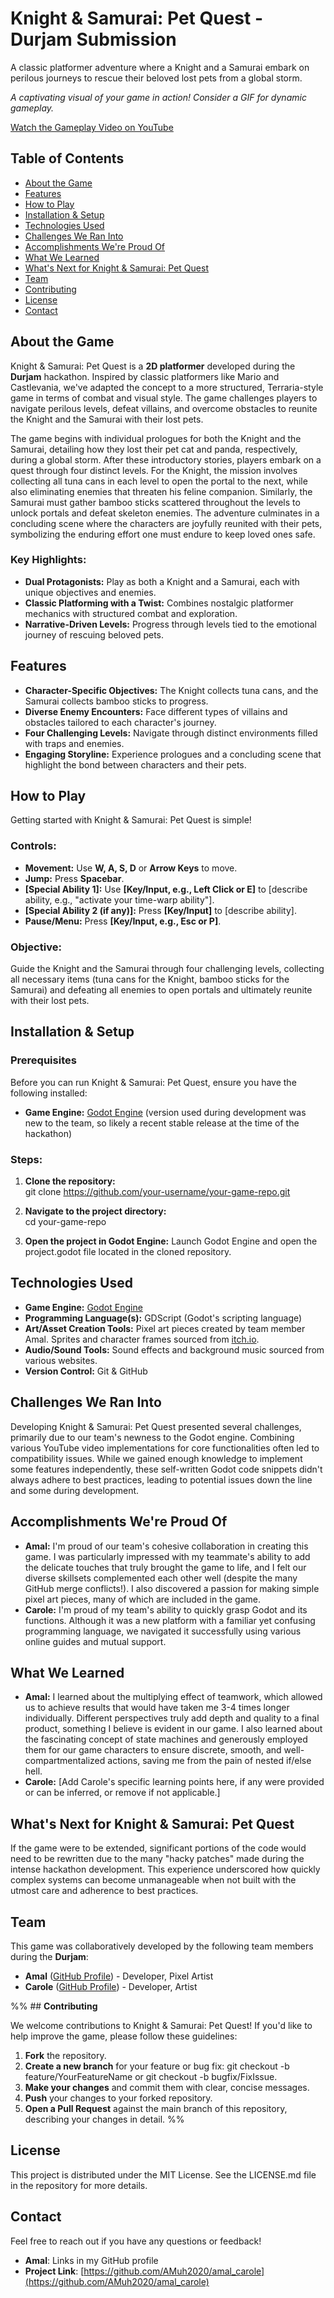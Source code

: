 # **Knight & Samurai: Pet Quest \- Durjam Submission**

A classic platformer adventure where a Knight and a Samurai embark on perilous journeys to rescue their beloved lost pets from a global storm.

*A captivating visual of your game in action\! Consider a GIF for dynamic gameplay.*

[Watch the Gameplay Video on YouTube](https://www.youtube.com/watch?v=5ReoRoki8Sg&ab_channel=AMALWorks)

## **Table of Contents**

* [About the Game](#about-the-game)
* [Features](#features)
* [How to Play](#how-to-play)
* [Installation & Setup](#installation--setup)
* [Technologies Used](#technologies-used)
* [Challenges We Ran Into](#challenges-we-ran-into)
* [Accomplishments We're Proud Of](#accomplishments-were-proud-of)
* [What We Learned](#what-we-learned)
* [What's Next for Knight & Samurai: Pet Quest](#whats-next-for-knight--samurai-pet-quest)
* [Team](#team)
* [Contributing](#contributing)
* [License](#license)
* [Contact](#contact)

## **About the Game**

Knight & Samurai: Pet Quest is a **2D platformer** developed during the **Durjam** hackathon. Inspired by classic platformers like Mario and Castlevania, we've adapted the concept to a more structured, Terraria-style game in terms of combat and visual style. The game challenges players to navigate perilous levels, defeat villains, and overcome obstacles to reunite the Knight and the Samurai with their lost pets.

The game begins with individual prologues for both the Knight and the Samurai, detailing how they lost their pet cat and panda, respectively, during a global storm. After these introductory stories, players embark on a quest through four distinct levels. For the Knight, the mission involves collecting all tuna cans in each level to open the portal to the next, while also eliminating enemies that threaten his feline companion. Similarly, the Samurai must gather bamboo sticks scattered throughout the levels to unlock portals and defeat skeleton enemies. The adventure culminates in a concluding scene where the characters are joyfully reunited with their pets, symbolizing the enduring effort one must endure to keep loved ones safe.

### **Key Highlights:**

* **Dual Protagonists:** Play as both a Knight and a Samurai, each with unique objectives and enemies.  
* **Classic Platforming with a Twist:** Combines nostalgic platformer mechanics with structured combat and exploration.  
* **Narrative-Driven Levels:** Progress through levels tied to the emotional journey of rescuing beloved pets.

## **Features**

* **Character-Specific Objectives:** The Knight collects tuna cans, and the Samurai collects bamboo sticks to progress.  
* **Diverse Enemy Encounters:** Face different types of villains and obstacles tailored to each character's journey.  
* **Four Challenging Levels:** Navigate through distinct environments filled with traps and enemies.  
* **Engaging Storyline:** Experience prologues and a concluding scene that highlight the bond between characters and their pets.

## **How to Play**

Getting started with Knight & Samurai: Pet Quest is simple\!

### **Controls:**

* **Movement:** Use **W, A, S, D** or **Arrow Keys** to move.  
* **Jump:** Press **Spacebar**.  
* **\[Special Ability 1\]:** Use **\[Key/Input, e.g., Left Click or E\]** to \[describe ability, e.g., "activate your time-warp ability"\].  
* **\[Special Ability 2 (if any)\]:** Press **\[Key/Input\]** to \[describe ability\].  
* **Pause/Menu:** Press **\[Key/Input, e.g., Esc or P\]**.

### **Objective:**

Guide the Knight and the Samurai through four challenging levels, collecting all necessary items (tuna cans for the Knight, bamboo sticks for the Samurai) and defeating all enemies to open portals and ultimately reunite with their lost pets.

## **Installation & Setup**

### **Prerequisites**

Before you can run Knight & Samurai: Pet Quest, ensure you have the following installed:

* **Game Engine:** [Godot Engine](https://godotengine.org/) (version used during development was new to the team, so likely a recent stable release at the time of the hackathon)

### **Steps:**

1. **Clone the repository:**  
   git clone https://github.com/your-username/your-game-repo.git

2. **Navigate to the project directory:**  
   cd your-game-repo

3. **Open the project in Godot Engine:** Launch Godot Engine and open the project.godot file located in the cloned repository.

## **Technologies Used**

* **Game Engine:** [Godot Engine](https://godotengine.org/)  
* **Programming Language(s):** GDScript (Godot's scripting language)  
* **Art/Asset Creation Tools:** Pixel art pieces created by team member Amal. Sprites and character frames sourced from [itch.io](https://itch.io/).  
* **Audio/Sound Tools:** Sound effects and background music sourced from various websites.  
* **Version Control:** Git & GitHub

## **Challenges We Ran Into**

Developing Knight & Samurai: Pet Quest presented several challenges, primarily due to our team's newness to the Godot engine. Combining various YouTube video implementations for core functionalities often led to compatibility issues. While we gained enough knowledge to implement some features independently, these self-written Godot code snippets didn't always adhere to best practices, leading to potential issues down the line and some during development.

## **Accomplishments We're Proud Of**

* **Amal:** I'm proud of our team's cohesive collaboration in creating this game. I was particularly impressed with my teammate's ability to add the delicate touches that truly brought the game to life, and I felt our diverse skillsets complemented each other well (despite the many GitHub merge conflicts\!). I also discovered a passion for making simple pixel art pieces, many of which are included in the game.  
* **Carole:** I'm proud of my team's ability to quickly grasp Godot and its functions. Although it was a new platform with a familiar yet confusing programming language, we navigated it successfully using various online guides and mutual support.

## **What We Learned**

* **Amal:** I learned about the multiplying effect of teamwork, which allowed us to achieve results that would have taken me 3-4 times longer individually. Different perspectives truly add depth and quality to a final product, something I believe is evident in our game. I also learned about the fascinating concept of state machines and generously employed them for our game characters to ensure discrete, smooth, and well-compartmentalized actions, saving me from the pain of nested if/else hell.  
* **Carole:** \[Add Carole's specific learning points here, if any were provided or can be inferred, or remove if not applicable.\]

## **What's Next for Knight & Samurai: Pet Quest**

If the game were to be extended, significant portions of the code would need to be rewritten due to the many "hacky patches" made during the intense hackathon development. This experience underscored how quickly complex systems can become unmanageable when not built with the utmost care and adherence to best practices.

## **Team**

This game was collaboratively developed by the following team members during the **Durjam**:

* **Amal** ([GitHub Profile](https://github.com/AMuh2020)) \- Developer, Pixel Artist
* **Carole** ([GitHub Profile](https://www.google.com/search?q=https://github.com/member2-github-username)) \- Developer, Artist

%% ## **Contributing**

We welcome contributions to Knight & Samurai: Pet Quest\! If you'd like to help improve the game, please follow these guidelines:

1. **Fork** the repository.  
2. **Create a new branch** for your feature or bug fix: git checkout \-b feature/YourFeatureName or git checkout \-b bugfix/FixIssue.  
3. **Make your changes** and commit them with clear, concise messages.  
4. **Push** your changes to your forked repository.  
5. **Open a Pull Request** against the main branch of this repository, describing your changes in detail.
 %%
## **License**

This project is distributed under the MIT License. See the LICENSE.md file in the repository for more details.

## **Contact**

Feel free to reach out if you have any questions or feedback\!

* **Amal**: Links in my GitHub profile
* **Project Link**: [https://github.com/AMuh2020/amal_carole](https://github.com/AMuh2020/amal_carole)
